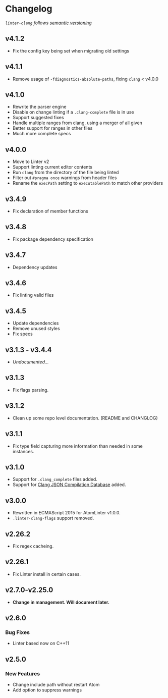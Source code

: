 # Changelog

_`linter-clang` follows [semantic versioning](http://semver.org/)_

## v4.1.2

-   Fix the config key being set when migrating old settings

## v4.1.1

-   Remove usage of `-fdiagnostics-absolute-paths`, fixing `clang` < v4.0.0

## v4.1.0

-   Rewrite the parser engine
-   Disable on change linting if a `.clang-complete` file is in use
-   Support suggested fixes
-   Handle multiple ranges from clang, using a merger of all given
-   Better support for ranges in other files
-   Much more complete specs

## v4.0.0

-   Move to Linter v2
-   Support linting current editor contents
-   Run `clang` from the directory of the file being linted
-   Filter out `#pragma once` warnings from header files
-   Rename the `execPath` setting to `executablePath` to match other providers

## v3.4.9

-   Fix declaration of member functions

## v3.4.8

-   Fix package dependency specification

## v3.4.7

-   Dependency updates

## v3.4.6

-   Fix linting valid files

## v3.4.5

-   Update dependencies
-   Remove unused styles
-   Fix specs

## v3.1.3 - v3.4.4

-   _Undocumented..._

## v3.1.3

-   Fix flags parsing.

## v3.1.2

-   Clean up some repo level documentation. (README and CHANGLOG)

## v3.1.1

-   Fix type field capturing more information than needed in some instances.

## v3.1.0

-   Support for `.clang_complete` files added.
-   Support for [Clang JSON Compilation Database](http://clang.llvm.org/docs/JSONCompilationDatabase.html) added.

## v3.0.0

-   Rewritten in ECMAScript 2015 for AtomLinter v1.0.0.
-   `.linter-clang-flags` support removed.

## v2.26.2

-   Fix regex cacheing.

## v2.26.1

-   Fix Linter install in certain cases.

## v2.7.0-v2.25.0

-   **Change in management. Will document later.**

## v2.6.0

### Bug Fixes

-   Linter based now on C++11

## v2.5.0

### New Features

-   Change include path without restart Atom
-   Add option to suppress warnings
